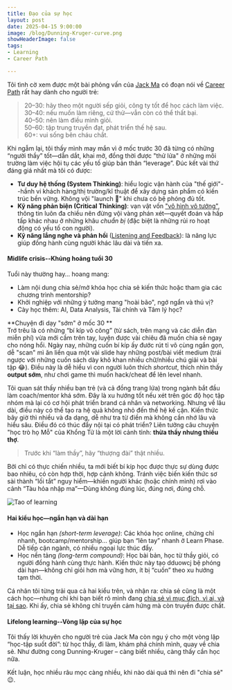 ```yaml
---
title: Đạo của sự học
layout: post
date: 2025-04-15 9:00:00
image: /blog/Dunning-Kruger-curve.png
showHeaderImage: false
tags:
- Learning
- Career Path

---
```


Tôi tình cờ xem được một bài phỏng vấn của [Jack Ma](https://www.cnbc.com/2018/01/30/jack-ma-dont-fear-making-mistakes-in-your-20s-and-30s.html) có đoạn nói về [Career Path](/tags/#career-path) rất hay dành cho người trẻ:
> 20–30: hãy theo một người sếp giỏi, công ty tốt để học cách làm việc.\
> 30–40: nếu muốn làm riêng, cứ thử—vẫn còn có thể thất bại.\
> 40–50: nên làm điều mình giỏi.\
> 50–60: tập trung truyền đạt, phát triển thế hệ sau.\
> 60+: vui sống bên cháu chắt.

Khi ngẫm lại, tôi thấy mình may mắn vì ở mốc trước 30 đã từng có những “người thầy” tốt—dẫn dắt, khai mở, đồng thời được "thử lửa" ở những môi trường làm việc hội tụ các yếu tố giúp bản thân “leverage”.
Đúc kết vài thứ đáng giá nhất mà tôi có được:
- **Tư duy hệ thống (System Thinking)**: hiểu logic vận hành của "thế giới"--hầnh vi khách hàng/thị trường/kĩ thuật để xây dựng sản phẩm có kiến trúc bền vững. Không vội "launch 🚀" khi chưa có bệ phóng đủ tốt.
- **Kỹ năng phản biện (Critical Thinking)**: vạn vật vốn ["vô hình vô tướng"](/blog/2024-04-05-3-eternal-gates-philosophy), thông tin luôn đa chiều nên đừng vội vàng phán xét—quyết đoán và hấp tấp khác nhau ở những khâu *chuẩn bị* (đặc biệt là những rủi ro hoạt động có yếu tố con người).
- **Kỹ năng lắng nghe và phản hồi** ([Listening and Feedback](/blog/2024-04-02-the-art-of-listening-and-feedback)): là năng lực giúp đồng hành cùng người khác lâu dài và tiến xa.

#### Midlife crisis--Khủng hoảng tuổi 30
Tuổi này thường hay… hoang mang:
- Làm nội dung chia sẻ/mở khóa học chia sẻ kiến thức hoặc tham gia các chương trình mentorship?
- Khởi nghiệp với những ý tưởng mang "hoài bão", ngớ ngẩn và thú vị?
- Cày học thêm: AI, Data Analysis, Tài chính và Tâm lý học?

**Chuyện đi dạy "sớm" ở mốc 30 **\
Trớ trêu là có những “bí kíp võ công” (từ sách, trên mạng và các diễn đàn miễn phí) vừa mới cầm trên tay, luyện được vài chiêu đã muốn chia sẻ ngay cho nóng hổi. Ngày nay, những cuốn bí kíp ấy đước rút tỉ vô cùng ngắn gọn, dễ "scan" mì ăn liền qua một vài slide hay những post/bài viết medium (trái ngược với những cuốn sách dày khô khan nhiều chữ/nhiều chú giải và bài tập 😂). Điều này là dễ hiểu vì con người luôn thích *shortcut*, thích nhìn thấy **output sớm**, như chơi game thì muốn hack/cheat để lên level nhanh.

Tôi quan sát thấy nhiều bạn trẻ (và cả đồng trang lứa) trong ngành bắt đầu làm coach/mentor khá sớm. Đây là xu hướng tốt nếu xét trên góc độ học tập nhóm mà lại có cơ hội phát triển brand cá nhân và networking. Nhưng về lâu dài, điều này có thể tạo ra hệ quả không nhỏ đến thế hệ kế cận. Kiến thức bây giờ thì nhiều và đa dạng, dễ như tra từ điền mà không cần nhớ lâu và hiểu sâu. Điều đó có thúc đẩy nội tại có phát triển? Liên tưởng câu chuyện "học trò họ Mỗ" của Khổng Tử là một lời cảnh tỉnh: **thừa thầy nhưng thiếu thợ**.

> Trước khi “làm thầy”, hãy “thượng đài” thật nhiều.

Bởi chỉ có thực chiến nhiều, ta mới biết bí kíp học được thực sự dùng được bao nhiêu, có còn hợp thời, hợp cảnh không. Tránh việc biến kiến thức sơ sài thành “lối tắt” nguy hiểm—khiến người khác (hoặc chính mình) rơi vào cảnh “Tàu hỏa nhập ma”—Dùng không đúng lúc, đúng nơi, đúng chỗ.

![Tao of learning](/blog/Dunning-Kruger-curve.png)

#### Hai kiểu học—ngắn hạn và dài hạn
- Học ngắn hạn *(short-term leverage)*: Các khóa học online, chứng chỉ nhanh, bootcamp/mentorship… giúp bạn “lên tay” nhanh ở Learn Phase. Dễ tiếp cận ngành, có nhiều ngoại lực thúc đẩy.
- Học nền tảng *(long-term compound)*: Học bài bản, học từ thầy giỏi, có người đồng hành cùng thực hành. Kiến thức này tạo dduowcj bệ phóng dài hạn—không chỉ giỏi hơn mà vững hơn, ít bị “cuốn” theo xu hướng tạm thời.

Cá nhân tôi từng trải qua cả hai kiểu trên, và nhận ra: chia sẻ cũng là một cách học—nhưng chỉ khi bạn biết rõ mình đang [chia sẻ vì mục đích, vì ai, và tại sao](/micro/2025-03-30-knowledge-sharing-paradox). Khi ấy, chia sẻ không chỉ truyền cảm hứng mà còn truyền được chất.

#### Lifelong learning--Vòng lặp của sự học
Tôi thấy lời khuyên cho người trẻ của Jack Ma còn ngụ ý cho một vòng lặp “học-tập suốt đời”: từ học thầy, đi làm, khám phá chính mình, quay về chia sẻ. Như đường cong Dunning-Kruger – càng biết nhiều, càng thấy cần học nữa.

Kết luận, học nhiều râu mọc càng nhiều, khi nào dài quá thì nên đi "chia sẻ" 😉.